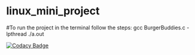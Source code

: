 # linux_mini_project

#To run the project in the terminal follow the steps:
gcc BurgerBuddies.c -lpthread 
./a.out

[![Codacy Badge](https://app.codacy.com/project/badge/Grade/fa49a5f63ba841159491903542223266)](https://www.codacy.com/gh/99002622/linux_mini_project/dashboard?utm_source=github.com&amp;utm_medium=referral&amp;utm_content=99002622/linux_mini_project&amp;utm_campaign=Badge_Grade)
